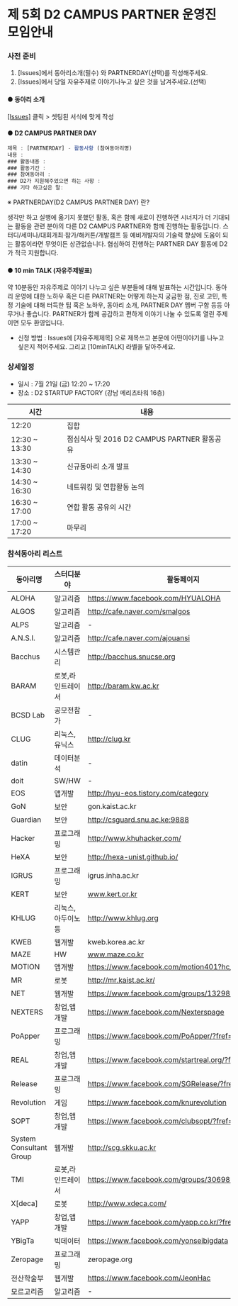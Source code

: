 # 제 5회 D2 CAMPUS PARTNER 운영진 모임안내

### 사전 준비

1. [Issues]에서 동아리소개(필수) 와 PARTNERDAY(선택)를 작성해주세요.
2. [Issues]에서 당일 자유주제로 이야기나누고 싶은 것을 남겨주세요.(선택)

#### ● 동아리 소개

[[Issues]](https://github.com/D2CAMPUS-PARTNER/SHAKE_5th/issues) 클릭 > 셋팅된 서식에 맞게 작성


#### ● D2 CAMPUS PARTNER DAY

```javascript
제목 : [PARTNERDAY] - 활동사항 (참여동아리명)
내용 : 
### 활동내용 : 
### 활동기간 : 
### 참여동아리 : 
### D2가 지원해주었으면 하는 사항 : 
### 기타 하고싶은 말: 
```

※ PARTNERDAY(D2 CAMPUS PARTNER DAY) 란?

생각만 하고 실행에 옮기지 못했던 활동, 혹은 함께 새로이 진행하면 시너지가 더 기대되는 활동을 관련 분야의 다른 D2 CAMPUS PARTNER와 함께 진행하는 활동입니다. 
스터디/세미나/대회개최·참가/해커톤/개발캠프 등 예비개발자의 기술력 향상에 도움이 되는 활동이라면 무엇이든 상관없습니다. 협심하여 진행하는 PARTNER DAY 활동에 D2가 적극 지원합니다.

#### ● 10 min TALK (자유주제발표)

약 10분동안 자유주제로 이야기 나누고 싶은 부분들에 대해 발표하는 시간입니다. 동아리 운영에 대한 노하우 혹은 다른 PARTNER는 어떻게 하는지 궁금한 점, 진로 고민, 특정 기술에 대해 터득한 팁 혹은 노하우, 동아리 소개, PARTNER DAY 멤버 구함 등등 아무거나 좋습니다. PARTNER가 함께 공감하고 편하게 이야기 나눌 수 있도록 열린 주제이면 모두 환영입니다.

- 신청 방법 : Issues에 [자유주제제목] 으로 제목쓰고 본문에 어떤이야기를 나누고 싶은지 적어주세요. 그리고 [10minTALK] 라벨을 달아주세요.


### 상세일정

- 일시 : 7월 21일 (금) 12:20 ~ 17:20
- 장소 : D2 STARTUP FACTORY (강남 메리츠타워 16층)

시간|내용
---|---
12:20|집합
12:30 ~ 13:30|점심식사 및 2016 D2 CAMPUS PARTNER 활동공유
13:30 ~ 14:30|신규동아리 소개 발표
14:30 ~ 16:30|네트워킹 및 연합활동 논의
16:30 ~ 17:00|연합 활동 공유의 시간
17:00 ~ 17:20|마무리


### 참석동아리 리스트

동아리명|스터디분야|활동페이지
--------------|----------|----------
ALOHA|알고리즘|https://www.facebook.com/HYUALOHA
ALGOS|알고리즘|http://cafe.naver.com/smalgos
ALPS|알고리즘|-
A.N.S.I.|알고리즘|http://cafe.naver.com/ajouansi
Bacchus|시스템관리|http://bacchus.snucse.org
BARAM|로봇,라인트레이서|http://baram.kw.ac.kr
BCSD Lab|공모전참가|-
CLUG|리눅스,유닉스|http://clug.kr
datin|데이터분석|-
doit|SW/HW|-
EOS|앱개발|http://hyu-eos.tistory.com/category
GoN|보안|gon.kaist.ac.kr
Guardian|보안|http://csguard.snu.ac.ke:9888
Hacker|프로그래밍|http://www.khuhacker.com/
HeXA|보안|http://hexa-unist.github.io/
IGRUS|프로그래밍|igrus.inha.ac.kr
KERT|보안|www.kert.or.kr
KHLUG|리눅스,아두이노 등|http://www.khlug.org
KWEB|웹개발|kweb.korea.ac.kr
MAZE|HW|www.maze.co.kr
MOTION|앱개발|https://www.facebook.com/motion401?hc_location=ufi
MR|로봇|http://mr.kaist.ac.kr/
NET|웹개발|https://www.facebook.com/groups/132988286804307/
NEXTERS|창업,앱개발|https://www.facebook.com/Nexterspage
PoApper|프로그래밍|https://www.facebook.com/PoApper/?fref=ts
REAL|창업,앱개발|https://www.facebook.com/startreal.org/?fref=ts
Release|프로그래밍|https://www.facebook.com/SGRelease/?fref=ts
Revolution|게임|https://www.facebook.com/knurevolution
SOPT|창업,앱개발|https://www.facebook.com/clubsopt/?fref=ts
System Consultant Group|웹개발|http://scg.skku.ac.kr
TMI|로봇,라인트레이서|https://www.facebook.com/groups/306984199313364
X[deca]|로봇|http://www.xdeca.com/
YAPP|창업,앱개발|https://www.facebook.com/yapp.co.kr/?fref=ts
YBigTa|빅데이터|https://www.facebook.com/yonseibigdata
Zeropage|프로그래밍|zeropage.org
전산학술부|웹개발|https://www.facebook.com/JeonHac
모르고리즘|알고리즘|-

